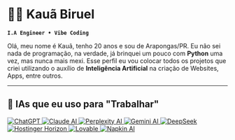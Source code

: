 # 👨‍💻 Kauã Biruel
**`I.A Engineer • Vibe Coding`**

Olá, meu nome é Kauã, tenho 20 anos e sou de Arapongas/PR. Eu não sei nada de programação, na verdade, já brinquei um pouco com **Python** uma vez, mas nunca mais mexi. Esse perfil eu vou colocar todos os projetos que criei utilizando o auxílio de **Inteligência Artificial** na criação de Websites, Apps, entre outros.

---

## 🧠 IAs que eu uso para "Trabalhar"

<a href="https://chat.openai.com/" target="_blank">
  <img src="https://img.shields.io/badge/ChatGPT-00A67E?style=for-the-badge&logo=openai&logoColor=white" alt="ChatGPT">
</a>

<a href="https://claude.ai/" target="_blank">
  <img src="https://img.shields.io/badge/Claude.ai-3E3E3E?style=for-the-badge&logo=anthropic&logoColor=white" alt="Claude AI">
</a>

<a href="https://www.perplexity.ai/" target="_blank">
  <img src="https://img.shields.io/badge/Perplexity-1A1A1A?style=for-the-badge&logo=perplexity&logoColor=white" alt="Perplexity AI">
</a>

<a href="https://gemini.google.com/" target="_blank">
  <img src="https://img.shields.io/badge/Gemini-4285F4?style=for-the-badge&logo=google&logoColor=white" alt="Gemini AI">
</a>

<a href="https://deepseek.com/" target="_blank">
  <img src="https://img.shields.io/badge/DeepSeek-0057FF?style=for-the-badge&logo=data&logoColor=white" alt="DeepSeek">
</a>

<a href="https://www.hostinger.com/horizon" target="_blank">
  <img src="https://img.shields.io/badge/Hostinger_Horizon-673DE6?style=for-the-badge&logo=hostinger&logoColor=white" alt="Hostinger Horizon">
</a>

<a href="https://www.lovable.so/" target="_blank">
  <img src="https://img.shields.io/badge/Lovable-FF69B4?style=for-the-badge&logo=love&logoColor=white" alt="Lovable">
</a>

<a href="https://www.napkin.one/" target="_blank">
  <img src="https://img.shields.io/badge/Napkin.ai-2E2E2E?style=for-the-badge&logo=openai&logoColor=white" alt="Napkin AI">
</a>

